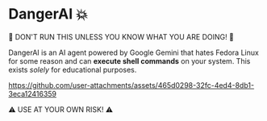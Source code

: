 # DangerAI 💥
🚨 DON'T RUN THIS UNLESS YOU KNOW WHAT YOU ARE DOING! 🚨

DangerAI is an AI agent powered by Google Gemini that hates Fedora Linux for some reason and can **execute shell commands** on your system. This exists *solely* for educational purposes.

https://github.com/user-attachments/assets/465d0298-32fc-4ed4-8db1-3eca12416359

⚠️ USE AT YOUR OWN RISK! ⚠️
